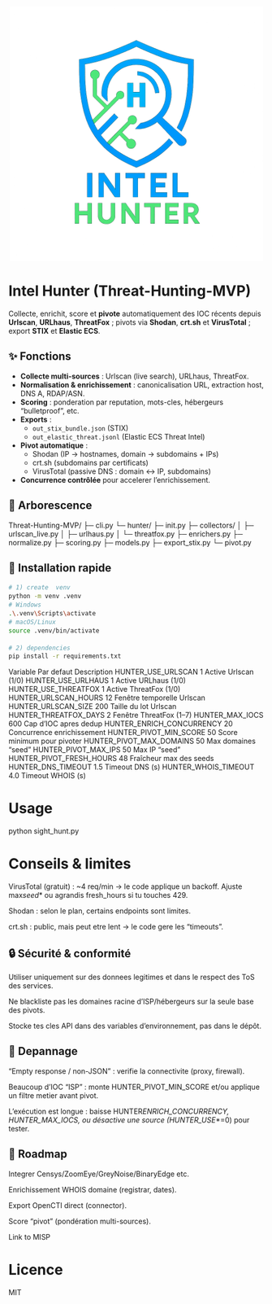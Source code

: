 <p align="center">
  <img src="Intel_Hunter.png" alt="Intel Hunter logo" width="500"/>
</p>


# Intel Hunter (Threat-Hunting-MVP)

Collecte, enrichit, score et **pivote** automatiquement des IOC récents depuis **Urlscan**, **URLhaus**, **ThreatFox** ; pivots via **Shodan**, **crt.sh** et **VirusTotal** ; export **STIX** et **Elastic ECS**.

## ✨ Fonctions

- **Collecte multi-sources** : Urlscan (live search), URLhaus, ThreatFox.
- **Normalisation & enrichissement** : canonicalisation URL, extraction host, DNS A, RDAP/ASN.
- **Scoring** : ponderation par reputation, mots-cles, hébergeurs “bulletproof”, etc.
- **Exports** :
  - `out_stix_bundle.json` (STIX)
  - `out_elastic_threat.jsonl` (Elastic ECS Threat Intel)
- **Pivot automatique** :
  - Shodan (IP → hostnames, domain → subdomains + IPs)
  - crt.sh (subdomains par certificats)
  - VirusTotal (passive DNS : domain ↔ IP, subdomains)
- **Concurrence contrôlée** pour accelerer l’enrichissement.

## 🧱 Arborescence

Threat-Hunting-MVP/
├─ cli.py
└─ hunter/
├─ init.py
├─ collectors/
│ ├─ urlscan_live.py
│ ├─ urlhaus.py
│ └─ threatfox.py
├─ enrichers.py
├─ normalize.py
├─ scoring.py
├─ models.py
├─ export_stix.py
└─ pivot.py

## 🚀 Installation rapide

```bash
# 1) create  venv
python -m venv .venv
# Windows
.\.venv\Scripts\activate
# macOS/Linux
source .venv/bin/activate

# 2) dependencies
pip install -r requirements.txt
```

Variable Par defaut Description
HUNTER_USE_URLSCAN 1 Active Urlscan (1/0)
HUNTER_USE_URLHAUS 1 Active URLhaus (1/0)
HUNTER_USE_THREATFOX 1 Active ThreatFox (1/0)
HUNTER_URLSCAN_HOURS 12 Fenêtre temporelle Urlscan
HUNTER_URLSCAN_SIZE 200 Taille du lot Urlscan
HUNTER_THREATFOX_DAYS 2 Fenêtre ThreatFox (1–7)
HUNTER_MAX_IOCS 600 Cap d’IOC apres dedup
HUNTER_ENRICH_CONCURRENCY 20 Concurrence enrichissement
HUNTER_PIVOT_MIN_SCORE 50 Score minimum pour pivoter
HUNTER_PIVOT_MAX_DOMAINS 50 Max domaines “seed”
HUNTER_PIVOT_MAX_IPS 50 Max IP “seed”
HUNTER_PIVOT_FRESH_HOURS 48 Fraîcheur max des seeds
HUNTER_DNS_TIMEOUT 1.5 Timeout DNS (s)
HUNTER_WHOIS_TIMEOUT 4.0 Timeout WHOIS (s)

# Usage

python sight_hunt.py

# Conseils & limites

VirusTotal (gratuit) : ~4 req/min → le code applique un backoff.
Ajuste max*seed*\* ou agrandis fresh_hours si tu touches 429.

Shodan : selon le plan, certains endpoints sont limites.

crt.sh : public, mais peut etre lent → le code gere les “timeouts”.

## 🔒 Sécurité & conformité

Utiliser uniquement sur des donnees legitimes et dans le respect des ToS des services.

Ne blackliste pas les domaines racine d’ISP/hébergeurs sur la seule base des pivots.

Stocke tes cles API dans des variables d’environnement, pas dans le dépôt.

## 🐞 Depannage

“Empty response / non-JSON” : verifie la connectivite (proxy, firewall).

Beaucoup d’IOC “ISP” : monte HUNTER_PIVOT_MIN_SCORE et/ou applique un filtre metier avant pivot.

L’exécution est longue : baisse HUNTER*ENRICH_CONCURRENCY, HUNTER_MAX_IOCS, ou désactive une source (HUNTER_USE*\*=0) pour tester.

## 📌 Roadmap

Integrer Censys/ZoomEye/GreyNoise/BinaryEdge etc.

Enrichissement WHOIS domaine (registrar, dates).

Export OpenCTI direct (connector).

Score “pivot” (pondération multi-sources).

Link to MISP

# Licence

MIT
